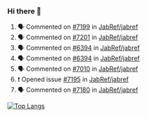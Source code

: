 ### Hi there 👋

<!--START_SECTION:activity-->
1. 🗣 Commented on [#7199](https://github.com/JabRef/jabref/issues/7199) in [JabRef/jabref](https://github.com/JabRef/jabref)
2. 🗣 Commented on [#7201](https://github.com/JabRef/jabref/issues/7201) in [JabRef/jabref](https://github.com/JabRef/jabref)
3. 🗣 Commented on [#6394](https://github.com/JabRef/jabref/issues/6394) in [JabRef/jabref](https://github.com/JabRef/jabref)
4. 🗣 Commented on [#6394](https://github.com/JabRef/jabref/issues/6394) in [JabRef/jabref](https://github.com/JabRef/jabref)
5. 🗣 Commented on [#7010](https://github.com/JabRef/jabref/issues/7010) in [JabRef/jabref](https://github.com/JabRef/jabref)
6. ❗️ Opened issue [#7195](https://github.com/JabRef/jabref/issues/7195) in [JabRef/jabref](https://github.com/JabRef/jabref)
7. 🗣 Commented on [#7180](https://github.com/JabRef/jabref/issues/7180) in [JabRef/jabref](https://github.com/JabRef/jabref)
<!--END_SECTION:activity-->

[![Top Langs](https://github-readme-stats.vercel.app/api/top-langs/?username=k3KAW8Pnf7mkmdSMPHz27&layout=compact)](https://github.com/anuraghazra/github-readme-stats)

<!--
**k3KAW8Pnf7mkmdSMPHz27/k3KAW8Pnf7mkmdSMPHz27** is a ✨ _special_ ✨ repository because its `README.md` (this file) appears on your GitHub profile.

Here are some ideas to get you started:

- 🔭 I’m currently working on ...
- 🌱 I’m currently learning ...
- 👯 I’m looking to collaborate on ...
- 🤔 I’m looking for help with ...
- 💬 Ask me about ...
- 📫 How to reach me: ...
- 😄 Pronouns: ...
- ⚡ Fun fact: ...
-->
